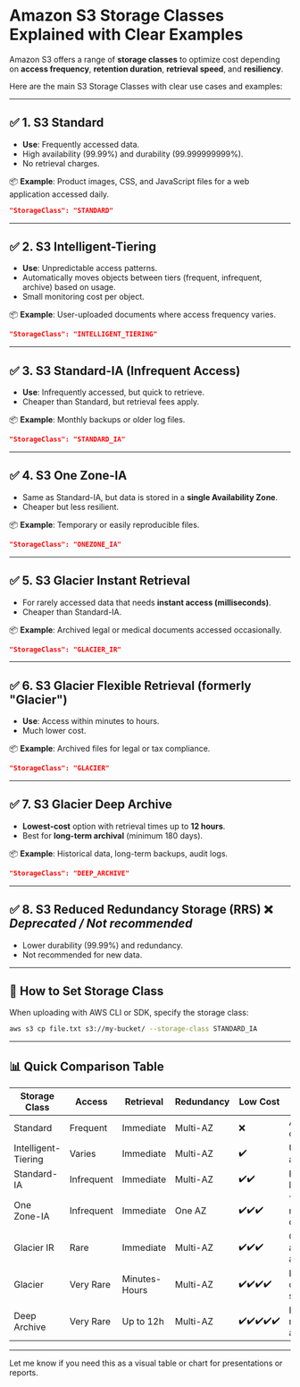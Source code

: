 
# Amazon S3 Storage Classes Explained with Clear Examples

Amazon S3 offers a range of **storage classes** to optimize cost depending on **access frequency**, **retention duration**, **retrieval speed**, and **resiliency**.

Here are the main S3 Storage Classes with clear use cases and examples:

---

## ✅ 1. S3 Standard

- **Use**: Frequently accessed data.
- High availability (99.99%) and durability (99.999999999%).
- No retrieval charges.

📦 **Example**: Product images, CSS, and JavaScript files for a web application accessed daily.

```json
"StorageClass": "STANDARD"
```

---

## ✅ 2. S3 Intelligent-Tiering

- **Use**: Unpredictable access patterns.
- Automatically moves objects between tiers (frequent, infrequent, archive) based on usage.
- Small monitoring cost per object.

📦 **Example**: User-uploaded documents where access frequency varies.

```json
"StorageClass": "INTELLIGENT_TIERING"
```

---

## ✅ 3. S3 Standard-IA (Infrequent Access)

- **Use**: Infrequently accessed, but quick to retrieve.
- Cheaper than Standard, but retrieval fees apply.

📦 **Example**: Monthly backups or older log files.

```json
"StorageClass": "STANDARD_IA"
```

---

## ✅ 4. S3 One Zone-IA

- Same as Standard-IA, but data is stored in a **single Availability Zone**.
- Cheaper but less resilient.

📦 **Example**: Temporary or easily reproducible files.

```json
"StorageClass": "ONEZONE_IA"
```

---

## ✅ 5. S3 Glacier Instant Retrieval

- For rarely accessed data that needs **instant access (milliseconds)**.
- Cheaper than Standard-IA.

📦 **Example**: Archived legal or medical documents accessed occasionally.

```json
"StorageClass": "GLACIER_IR"
```

---

## ✅ 6. S3 Glacier Flexible Retrieval (formerly "Glacier")

- **Use**: Access within minutes to hours.
- Much lower cost.

📦 **Example**: Archived files for legal or tax compliance.

```json
"StorageClass": "GLACIER"
```

---

## ✅ 7. S3 Glacier Deep Archive

- **Lowest-cost** option with retrieval times up to **12 hours**.
- Best for **long-term archival** (minimum 180 days).

📦 **Example**: Historical data, long-term backups, audit logs.

```json
"StorageClass": "DEEP_ARCHIVE"
```

---

## ✅ 8. S3 Reduced Redundancy Storage (RRS) ❌ *Deprecated / Not recommended*

- Lower durability (99.99%) and redundancy.
- Not recommended for new data.

---

## 🔁 How to Set Storage Class

When uploading with AWS CLI or SDK, specify the storage class:

```bash
aws s3 cp file.txt s3://my-bucket/ --storage-class STANDARD_IA
```

---

## 📊 Quick Comparison Table

| Storage Class        | Access       | Retrieval     | Redundancy    | Low Cost   | Best for...                         |
|----------------------|--------------|---------------|----------------|------------|-------------------------------------|
| Standard             | Frequent     | Immediate     | Multi-AZ       | ❌         | Active web content                  |
| Intelligent-Tiering  | Varies       | Immediate     | Multi-AZ       | ✔️         | Unpredictable access                |
| Standard-IA          | Infrequent   | Immediate     | Multi-AZ       | ✔️✔️        | Backups, old logs                   |
| One Zone-IA          | Infrequent   | Immediate     | One AZ         | ✔️✔️✔️      | Temporary or reproducible data      |
| Glacier IR           | Rare         | Immediate     | Multi-AZ       | ✔️✔️✔️      | Occasionally accessed archives      |
| Glacier              | Very Rare    | Minutes-Hours | Multi-AZ       | ✔️✔️✔️✔️    | Long-term compliance storage        |
| Deep Archive         | Very Rare    | Up to 12h     | Multi-AZ       | ✔️✔️✔️✔️✔️  | Historical or regulatory archives   |

---

Let me know if you need this as a visual table or chart for presentations or reports.
